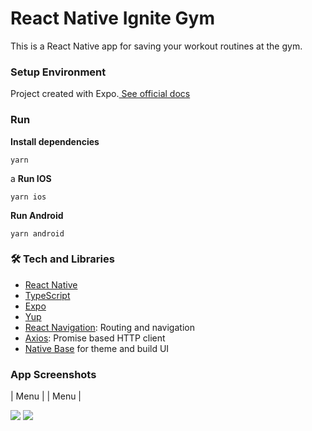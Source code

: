 # React Native Ignite Gym

This is a React Native app for saving your workout routines at the gym.


### Setup Environment

Project created with Expo.[ See official docs](https://docs.expo.dev/)

### Run

**Install dependencies**

```
yarn
```
a
**Run IOS**

```
yarn ios
```

**Run Android**

```
yarn android
```

### 🛠 Tech and Libraries

- [React Native](https://reactnative.dev/)
- [TypeScript](https://www.typescriptlang.org/)
- [Expo](https://expo.dev/)
- [Yup](https://expo.dev/)
- [React Navigation](https://reactnavigation.org/): Routing and navigation
- [Axios](https://github.com/axios/axios): Promise based HTTP client
- [Native Base](https://nativebase.io//) for theme and build UI

### App Screenshots

|      Menu      |                          |      Menu      |

![](https://i.ibb.co/3pDTm6t/Exercises.jpg) ![](https://i.ibb.co/3pDTm6t/Exercises.jpg) 

